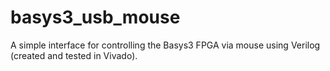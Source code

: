 # basys3_usb_mouse
A simple interface for controlling the Basys3 FPGA via mouse using Verilog (created and tested in Vivado).
